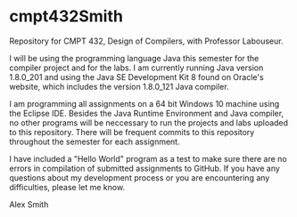 # cmpt432Smith
Repository for CMPT 432, Design of Compilers, with Professor Labouseur.

I will be using the programming language Java this semester for the compiler project and for the labs.
I am currently running Java version 1.8.0_201 and using the Java SE Development Kit 8 found on Oracle's website, which includes the version 1.8.0_121 Java compiler.

I am programming all assignments on a 64 bit Windows 10 machine using the Eclipse IDE. Besides the Java Runtime Environment and Java compiler, no other programs will be neccessary to run the projects and labs uploaded to this repository.
There will be frequent commits to this repository throughout the semester for each assignment.

I have included a "Hello World" program as a test to make sure there are no errors in compilation of submitted assignments to GitHub.
If you have any questions about my development process or you are encountering any difficulties, please let me know.

Alex Smith

